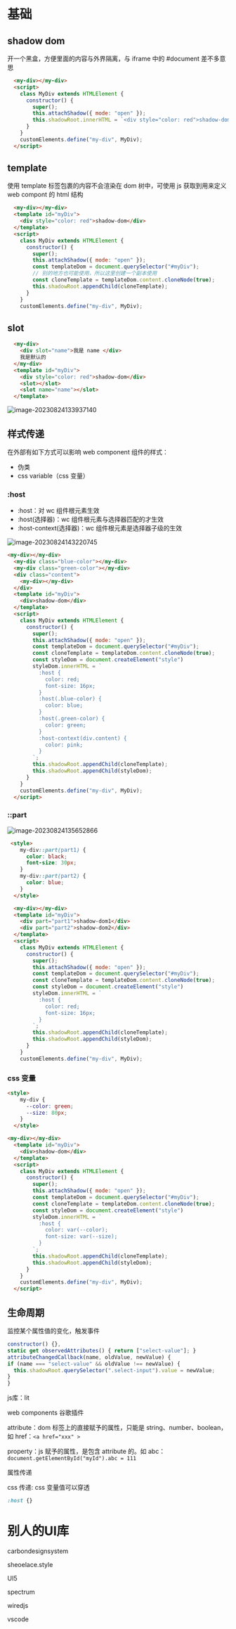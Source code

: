 # 基础

## shadow dom

开一个黑盒，方便里面的内容与外界隔离，与 iframe 中的 #document 差不多意思

```html
  <my-div></my-div>
  <script>
    class MyDiv extends HTMLElement {
      constructor() {
        super();
        this.attachShadow({ mode: "open" });
        this.shadowRoot.innerHTML = `<div style="color: red">shadow-dom</div>`;
      }
    }
    customElements.define("my-div", MyDiv);
  </script>
```

## template

使用 template 标签包裹的内容不会渲染在 dom 树中，可使用 js 获取到用来定义 web compont 的 html 结构

```html
  <my-div></my-div>
  <template id="myDiv">
    <div style="color: red">shadow-dom</div>
  </template>
  <script>
    class MyDiv extends HTMLElement {
      constructor() {
        super();
        this.attachShadow({ mode: "open" });
        const templateDom = document.querySelector("#myDiv");
        // 别的地方也可能使用，所以这里创建一个副本使用
        const cloneTemplate = templateDom.content.cloneNode(true);
        this.shadowRoot.appendChild(cloneTemplate);
      }
    }
    customElements.define("my-div", MyDiv);
```

## slot

```html
  <my-div>
    <div slot="name">我是 name </div>
    我是默认的
  </my-div>
  <template id="myDiv">
    <div style="color: red">shadow-dom</div>
    <slot></slot>
    <slot name="name"></slot>
  </template>
```

![image-20230824133937140](WebComponents.assets/image-20230824133937140.png)

## 样式传递

在外部有如下方式可以影响 web component 组件的样式：

- 伪类
- css  variable（css 变量）

### :host

- :host：对 wc 组件根元素生效
- :host(选择器)：wc 组件根元素与选择器匹配的才生效
- :host-context(选择器)：wc 组件根元素是选择器子级的生效

![image-20230824143220745](WebComponents.assets/image-20230824143220745.png)

```html
<my-div></my-div>
  <my-div class="blue-color"></my-div>
  <my-div class="green-color"></my-div>
  <div class="content">
    <my-div></my-div>
  </div>
  <template id="myDiv">
    <div>shadow-dom</div>
  </template>
  <script>
    class MyDiv extends HTMLElement {
      constructor() {
        super();
        this.attachShadow({ mode: "open" });
        const templateDom = document.querySelector("#myDiv");
        const cloneTemplate = templateDom.content.cloneNode(true);
        const styleDom = document.createElement("style")
        styleDom.innerHTML = `
          :host {
            color: red;
            font-size: 16px;
          }
          :host(.blue-color) {
            color: blue;
          }
          :host(.green-color) {
            color: green;
          }
          :host-context(div.content) {
            color: pink;
          }
        `;
        this.shadowRoot.appendChild(cloneTemplate);
        this.shadowRoot.appendChild(styleDom);
      }
    }
    customElements.define("my-div", MyDiv);
  </script>
```



### ::part

![image-20230824135652866](WebComponents.assets/image-20230824135652866.png)

```html
 <style>
    my-div::part(part1) {
      color: black;
      font-size: 30px;
    }
    my-div::part(part2) {
      color: blue;
    }
  </style>

  <my-div></my-div>
  <template id="myDiv">
    <div part="part1">shadow-dom1</div>
    <div part="part2">shadow-dom2</div>
  </template>
  <script>
    class MyDiv extends HTMLElement {
      constructor() {
        super();
        this.attachShadow({ mode: "open" });
        const templateDom = document.querySelector("#myDiv");
        const cloneTemplate = templateDom.content.cloneNode(true);
        const styleDom = document.createElement("style")
        styleDom.innerHTML = `
          :host {
            color: red;
            font-size: 16px;
          }
        `;
        this.shadowRoot.appendChild(cloneTemplate);
        this.shadowRoot.appendChild(styleDom);
      }
    }
    customElements.define("my-div", MyDiv);
```

### css 变量

```html
<style>
    my-div {
      --color: green;
      --size: 80px;
    }
  </style>

<my-div></my-div>
  <template id="myDiv">
    <div>shadow-dom</div>
  </template>
  <script>
    class MyDiv extends HTMLElement {
      constructor() {
        super();
        this.attachShadow({ mode: "open" });
        const templateDom = document.querySelector("#myDiv");
        const cloneTemplate = templateDom.content.cloneNode(true);
        const styleDom = document.createElement("style")
        styleDom.innerHTML = `
          :host {
            color: var(--color);
            font-size: var(--size);
          }
        `;
        this.shadowRoot.appendChild(cloneTemplate);
        this.shadowRoot.appendChild(styleDom);
      }
    }
    customElements.define("my-div", MyDiv);
  </script>
```



## 生命周期

监控某个属性值的变化，触发事件

```js
constructor() {},
static get observedAttributes() { return ["select-value"]; }
attributeChangedCallback(name, oldValue, newValue) {
if (name === "select-value" && oldValue !== newValue) {
  this.shadowRoot.querySelector(".select-input").value = newValue;
}
}
```





js库：lit

web components 谷歌插件



attribute：dom 标签上的直接赋予的属性，只能是 string、number、boolean，如 href：`<a href="xxx" >`

property：js  赋予的属性，是包含 attribute 的。如 abc： `document.getElementById("myId").abc = 111`

属性传递

css 传递: css 变量值可以穿透

```css
:host {}
```

# 别人的UI库

carbondesignsystem

sheoelace.style

UI5

spectrum

wiredjs

vscode



